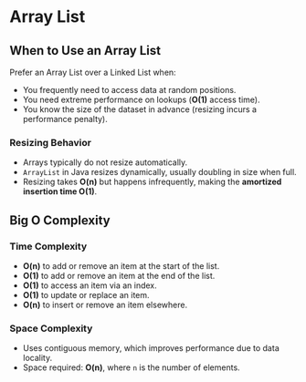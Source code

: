 # Array List

## When to Use an Array List

Prefer an Array List over a Linked List when:

-   You frequently need to access data at random positions.
-   You need extreme performance on lookups (**O(1)** access time).
-   You know the size of the dataset in advance (resizing incurs a performance penalty).

### Resizing Behavior

-   Arrays typically do not resize automatically.
-   `ArrayList` in Java resizes dynamically, usually doubling in size when full.
-   Resizing takes **O(n)** but happens infrequently, making the **amortized insertion time O(1)**.

## Big O Complexity

### Time Complexity

-   **O(n)** to add or remove an item at the start of the list.
-   **O(1)** to add or remove an item at the end of the list.
-   **O(1)** to access an item via an index.
-   **O(1)** to update or replace an item.
-   **O(n)** to insert or remove an item elsewhere.

### Space Complexity

-   Uses contiguous memory, which improves performance due to data locality.
-   Space required: **O(n)**, where `n` is the number of elements.
